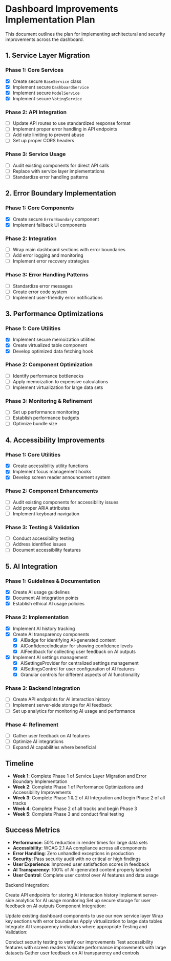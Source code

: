 # Dashboard Improvements Implementation Plan

This document outlines the plan for implementing architectural and security improvements across the dashboard.

## 1. Service Layer Migration

### Phase 1: Core Services
- [x] Create secure `BaseService` class
- [x] Implement secure `DashboardService`
- [x] Implement secure `ModelService`
- [x] Implement secure `VotingService`

### Phase 2: API Integration
- [ ] Update API routes to use standardized response format
- [ ] Implement proper error handling in API endpoints
- [ ] Add rate limiting to prevent abuse
- [ ] Set up proper CORS headers

### Phase 3: Service Usage
- [ ] Audit existing components for direct API calls
- [ ] Replace with service layer implementations
- [ ] Standardize error handling patterns

## 2. Error Boundary Implementation

### Phase 1: Core Components
- [x] Create secure `ErrorBoundary` component
- [x] Implement fallback UI components

### Phase 2: Integration
- [ ] Wrap main dashboard sections with error boundaries
- [ ] Add error logging and monitoring
- [ ] Implement error recovery strategies

### Phase 3: Error Handling Patterns
- [ ] Standardize error messages
- [ ] Create error code system
- [ ] Implement user-friendly error notifications

## 3. Performance Optimizations

### Phase 1: Core Utilities
- [x] Implement secure memoization utilities
- [x] Create virtualized table component
- [x] Develop optimized data fetching hook

### Phase 2: Component Optimization
- [ ] Identify performance bottlenecks
- [ ] Apply memoization to expensive calculations
- [ ] Implement virtualization for large data sets

### Phase 3: Monitoring & Refinement
- [ ] Set up performance monitoring
- [ ] Establish performance budgets
- [ ] Optimize bundle size

## 4. Accessibility Improvements

### Phase 1: Core Utilities
- [x] Create accessibility utility functions
- [x] Implement focus management hooks
- [x] Develop screen reader announcement system

### Phase 2: Component Enhancements
- [ ] Audit existing components for accessibility issues
- [ ] Add proper ARIA attributes
- [ ] Implement keyboard navigation

### Phase 3: Testing & Validation
- [ ] Conduct accessibility testing
- [ ] Address identified issues
- [ ] Document accessibility features

## 5. AI Integration

### Phase 1: Guidelines & Documentation
- [x] Create AI usage guidelines
- [x] Document AI integration points
- [x] Establish ethical AI usage policies

### Phase 2: Implementation
- [x] Implement AI history tracking
- [x] Create AI transparency components
  - [x] AIBadge for identifying AI-generated content
  - [x] AIConfidenceIndicator for showing confidence levels
  - [x] AIFeedback for collecting user feedback on AI outputs
- [x] Implement AI settings management
  - [x] AISettingsProvider for centralized settings management
  - [x] AISettingsControl for user configuration of AI features
  - [x] Granular controls for different aspects of AI functionality

### Phase 3: Backend Integration
- [ ] Create API endpoints for AI interaction history
- [ ] Implement server-side storage for AI feedback
- [ ] Set up analytics for monitoring AI usage and performance

### Phase 4: Refinement
- [ ] Gather user feedback on AI features
- [ ] Optimize AI integrations
- [ ] Expand AI capabilities where beneficial

## Timeline

- **Week 1**: Complete Phase 1 of Service Layer Migration and Error Boundary Implementation
- **Week 2**: Complete Phase 1 of Performance Optimizations and Accessibility Improvements
- **Week 3**: Complete Phase 1 & 2 of AI Integration and begin Phase 2 of all tracks
- **Week 4**: Complete Phase 2 of all tracks and begin Phase 3
- **Week 5**: Complete Phase 3 and conduct final testing

## Success Metrics

- **Performance**: 50% reduction in render times for large data sets
- **Accessibility**: WCAG 2.1 AA compliance across all components
- **Error Handling**: Zero unhandled exceptions in production
- **Security**: Pass security audit with no critical or high findings
- **User Experience**: Improved user satisfaction scores in feedback
- **AI Transparency**: 100% of AI-generated content properly labeled
- **User Control**: Complete user control over AI features and data usage

Backend Integration:

Create API endpoints for storing AI interaction history
Implement server-side analytics for AI usage monitoring
Set up secure storage for user feedback on AI outputs
Component Integration:

Update existing dashboard components to use our new service layer
Wrap key sections with error boundaries
Apply virtualization to large data tables
Integrate AI transparency indicators where appropriate
Testing and Validation:

Conduct security testing to verify our improvements
Test accessibility features with screen readers
Validate performance improvements with large datasets
Gather user feedback on AI transparency and controls